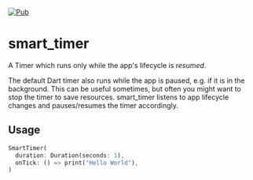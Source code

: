 [![Pub](https://img.shields.io/pub/v/smart_timer.svg)](https://pub.dev/packages/smart_timer)
# smart_timer

A Timer which runs only while the app's lifecycle is _resumed_. 

The default Dart timer also runs while the app is paused, e.g. if it is in the background. This can be useful sometimes, but often you might want to stop the timer to save resources. smart_timer listens to app lifecycle changes and pauses/resumes the timer accordingly. 

## Usage
``` dart
SmartTimer(
  duration: Duration(seconds: 1),
  onTick: () => print("Hello World"),
)
```

